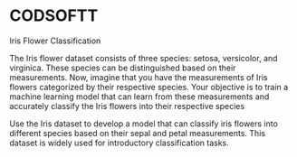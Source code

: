 # CODSOFTT
Iris Flower Classification 

The Iris flower dataset consists of three species: setosa, versicolor,
and virginica. These species can be distinguished based on their
measurements. Now, imagine that you have the measurements
of Iris flowers categorized by their respective species. Your
objective is to train a machine learning model that can learn from
these measurements and accurately classify the Iris flowers into
their respective species

Use the Iris dataset to develop a model that can classify iris
flowers into different species based on their sepal and petal
measurements. This dataset is widely used for introductory
classification tasks.
